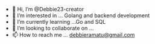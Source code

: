 - 👋 Hi, I’m @Debbie23-creator
- 👀 I’m interested in ... Golang and backend development
- 🌱 I’m currently learning ...Go and SQL
- 💞️ I’m looking to collaborate on ...
- 📫 How to reach me ... debbieramatu@gmail.com

<!---
Debbie23-creator/Debbie23-creator is a ✨ special ✨ repository because its `README.md` (this file) appears on your GitHub profile.
You can click the Preview link to take a look at your changes.
--->
